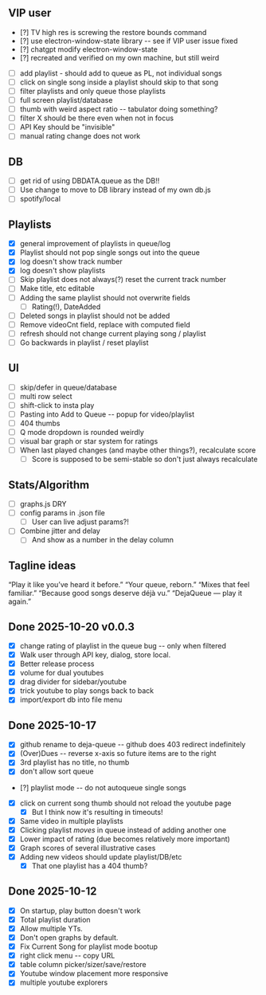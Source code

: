 ## VIP user

- [?] TV high res is screwing the restore bounds command
- [?] use electron-window-state library -- see if VIP user issue fixed
- [?] chatgpt modify electron-window-state
- [?] recreated and verified on my own machine, but still weird
- [ ] add playlist - should add to queue as PL, not individual songs
- [ ] click on single song inside a playlist should skip to that song
- [ ] filter playlists and only queue those playlists
- [ ] full screen playlist/database
- [ ] thumb with weird aspect ratio -- tabulator doing something?
- [ ] filter X should be there even when not in focus
- [ ] API Key should be "invisible"
- [ ] manual rating change does not work

## DB

- [ ] get rid of using DBDATA.queue as the DB!!
- [ ] Use change to move to DB library instead of my own db.js
- [ ] spotify/local

## Playlists

- [x] general improvement of playlists in queue/log
- [x] Playlist should not pop single songs out into the queue
- [x] log doesn't show track number
- [x] log doesn't show playlists
- [ ] Skip playlist does not always(?) reset the current track number
- [ ] Make title, etc editable
- [ ] Adding the same playlist should not overwrite fields
  - [ ] Rating(!), DateAdded
- [ ] Deleted songs in playlist should not be added
- [ ] Remove videoCnt field, replace with computed field
- [ ] refresh should not change current playing song / playlist
- [ ] Go backwards in playlist / reset playlist

## UI

- [ ] skip/defer in queue/database
- [ ] multi row select
- [ ] shift-click to insta play
- [ ] Pasting into Add to Queue -- popup for video/playlist
- [ ] 404 thumbs
- [ ] Q mode dropdown is rounded weirdly
- [ ] visual bar graph or star system for ratings
- [ ] When last played changes (and maybe other things?), recalculate score
  - [ ] Score is supposed to be semi-stable so don't just always recalculate

## Stats/Algorithm

- [ ] graphs.js DRY
- [ ] config params in .json file
  - [ ] User can live adjust params?!
- [ ] Combine jitter and delay
  - [ ] And show as a number in the delay column

## Tagline ideas

“Play it like you’ve heard it before.”
“Your queue, reborn.”
“Mixes that feel familiar.”
“Because good songs deserve déjà vu.”
“DejaQueue — play it again.”

## Done 2025-10-20 v0.0.3

- [x] change rating of playlist in the queue bug -- only when filtered
- [x] Walk user through API key, dialog, store local.
- [x] Better release process
- [x] volume for dual youtubes
- [x] drag divider for sidebar/youtube
- [x] trick youtube to play songs back to back
- [x] import/export db into file menu

## Done 2025-10-17

- [x] github rename to deja-queue -- github does 403 redirect indefinitely
- [x] (Over)Dues -- reverse x-axis so future items are to the right
- [x] 3rd playlist has no title, no thumb
- [x] don't allow sort queue
- [?] playlist mode -- do not autoqueue single songs
- [x] click on current song thumb should not reload the youtube page
  - [x] But I think now it's resulting in timeouts!
- [x] Same video in multiple playlists
- [x] Clicking playlist _moves_ in queue instead of adding another one
- [x] Lower impact of rating (due becomes relatively more important)
- [x] Graph scores of several illustrative cases
- [x] Adding new videos should update playlist/DB/etc
  - [x] That one playlist has a 404 thumb?

## Done 2025-10-12

- [x] On startup, play button doesn't work
- [x] Total playlist duration
- [x] Allow multiple YTs.
- [x] Don't open graphs by default.
- [x] Fix Current Song for playlist mode bootup
- [x] right click menu -- copy URL
- [x] table column picker/sizer/save/restore
- [x] Youtube window placement more responsive
- [x] multiple youtube explorers
